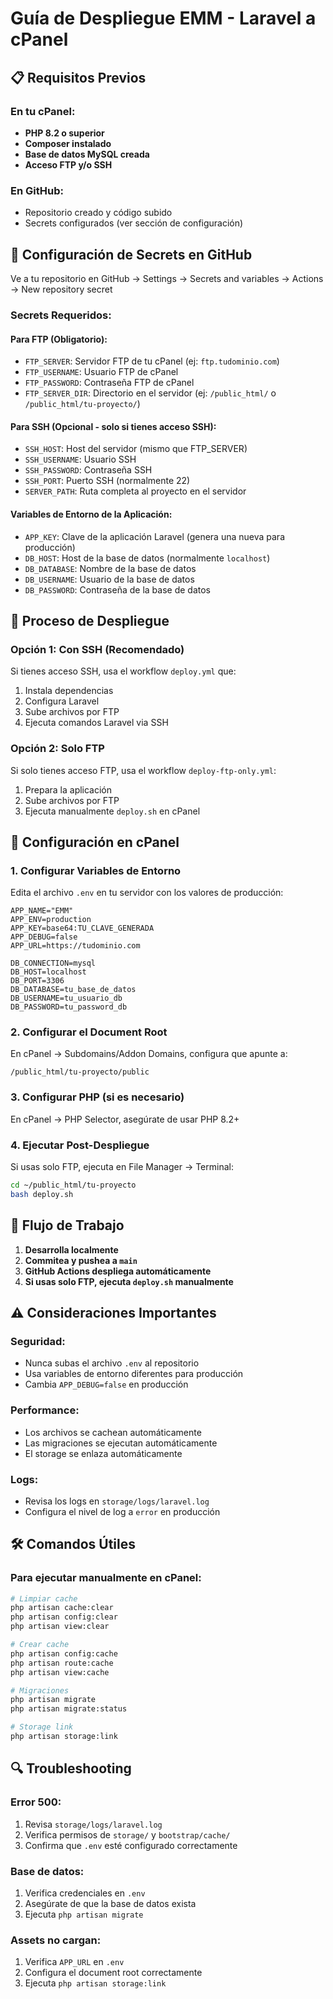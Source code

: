 # Guía de Despliegue EMM - Laravel a cPanel

## 📋 Requisitos Previos

### En tu cPanel:
- **PHP 8.2 o superior**
- **Composer instalado**
- **Base de datos MySQL creada**
- **Acceso FTP y/o SSH**

### En GitHub:
- Repositorio creado y código subido
- Secrets configurados (ver sección de configuración)

## 🔧 Configuración de Secrets en GitHub

Ve a tu repositorio en GitHub → Settings → Secrets and variables → Actions → New repository secret

### Secrets Requeridos:

#### Para FTP (Obligatorio):
- `FTP_SERVER`: Servidor FTP de tu cPanel (ej: `ftp.tudominio.com`)
- `FTP_USERNAME`: Usuario FTP de cPanel
- `FTP_PASSWORD`: Contraseña FTP de cPanel
- `FTP_SERVER_DIR`: Directorio en el servidor (ej: `/public_html/` o `/public_html/tu-proyecto/`)

#### Para SSH (Opcional - solo si tienes acceso SSH):
- `SSH_HOST`: Host del servidor (mismo que FTP_SERVER)
- `SSH_USERNAME`: Usuario SSH
- `SSH_PASSWORD`: Contraseña SSH
- `SSH_PORT`: Puerto SSH (normalmente 22)
- `SERVER_PATH`: Ruta completa al proyecto en el servidor

#### Variables de Entorno de la Aplicación:
- `APP_KEY`: Clave de la aplicación Laravel (genera una nueva para producción)
- `DB_HOST`: Host de la base de datos (normalmente `localhost`)
- `DB_DATABASE`: Nombre de la base de datos
- `DB_USERNAME`: Usuario de la base de datos
- `DB_PASSWORD`: Contraseña de la base de datos

## 🚀 Proceso de Despliegue

### Opción 1: Con SSH (Recomendado)
Si tienes acceso SSH, usa el workflow `deploy.yml` que:
1. Instala dependencias
2. Configura Laravel
3. Sube archivos por FTP
4. Ejecuta comandos Laravel via SSH

### Opción 2: Solo FTP
Si solo tienes acceso FTP, usa el workflow `deploy-ftp-only.yml`:
1. Prepara la aplicación
2. Sube archivos por FTP
3. Ejecuta manualmente `deploy.sh` en cPanel

## 📝 Configuración en cPanel

### 1. Configurar Variables de Entorno
Edita el archivo `.env` en tu servidor con los valores de producción:

```env
APP_NAME="EMM"
APP_ENV=production
APP_KEY=base64:TU_CLAVE_GENERADA
APP_DEBUG=false
APP_URL=https://tudominio.com

DB_CONNECTION=mysql
DB_HOST=localhost
DB_PORT=3306
DB_DATABASE=tu_base_de_datos
DB_USERNAME=tu_usuario_db
DB_PASSWORD=tu_password_db
```

### 2. Configurar el Document Root
En cPanel → Subdomains/Addon Domains, configura que apunte a:
```
/public_html/tu-proyecto/public
```

### 3. Configurar PHP (si es necesario)
En cPanel → PHP Selector, asegúrate de usar PHP 8.2+

### 4. Ejecutar Post-Despliegue
Si usas solo FTP, ejecuta en File Manager → Terminal:
```bash
cd ~/public_html/tu-proyecto
bash deploy.sh
```

## 🔄 Flujo de Trabajo

1. **Desarrolla localmente**
2. **Commitea y pushea a `main`**
3. **GitHub Actions despliega automáticamente**
4. **Si usas solo FTP, ejecuta `deploy.sh` manualmente**

## ⚠️ Consideraciones Importantes

### Seguridad:
- Nunca subas el archivo `.env` al repositorio
- Usa variables de entorno diferentes para producción
- Cambia `APP_DEBUG=false` en producción

### Performance:
- Los archivos se cachean automáticamente
- Las migraciones se ejecutan automáticamente
- El storage se enlaza automáticamente

### Logs:
- Revisa los logs en `storage/logs/laravel.log`
- Configura el nivel de log a `error` en producción

## 🛠️ Comandos Útiles

### Para ejecutar manualmente en cPanel:
```bash
# Limpiar cache
php artisan cache:clear
php artisan config:clear
php artisan view:clear

# Crear cache
php artisan config:cache
php artisan route:cache
php artisan view:cache

# Migraciones
php artisan migrate
php artisan migrate:status

# Storage link
php artisan storage:link
```

## 🔍 Troubleshooting

### Error 500:
1. Revisa `storage/logs/laravel.log`
2. Verifica permisos de `storage/` y `bootstrap/cache/`
3. Confirma que `.env` esté configurado correctamente

### Base de datos:
1. Verifica credenciales en `.env`
2. Asegúrate de que la base de datos exista
3. Ejecuta `php artisan migrate`

### Assets no cargan:
1. Verifica `APP_URL` en `.env`
2. Configura el document root correctamente
3. Ejecuta `php artisan storage:link`